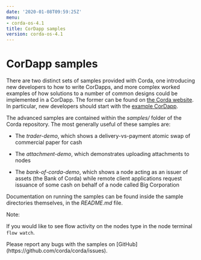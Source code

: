 ```yaml
---
date: '2020-01-08T09:59:25Z'
menu:
- corda-os-4.1
title: CorDapp samples
version: corda-os-4.1
---
```



# CorDapp samples

There are two distinct sets of samples provided with Corda, one introducing new developers to how to write CorDapps, and
            more complex worked examples of how solutions to a number of common designs could be implemented in a CorDapp.
            The former can be found on [the Corda website](https://www.corda.net/samples/). In particular, new developers
            should start with the [example CorDapp](tutorial-cordapp.md).

The advanced samples are contained within the *samples/* folder of the Corda repository. The most generally useful of
            these samples are:


* The *trader-demo*, which shows a delivery-vs-payment atomic swap of commercial paper for cash


* The *attachment-demo*, which demonstrates uploading attachments to nodes


* The *bank-of-corda-demo*, which shows a node acting as an issuer of assets (the Bank of Corda) while remote client
                    applications request issuance of some cash on behalf of a node called Big Corporation


Documentation on running the samples can be found inside the sample directories themselves, in the *README.md* file.

<div class="r3-o-note" role="alert"><span>Note: </span>


If you would like to see flow activity on the nodes type in the node terminal `flow watch`.


</div>
Please report any bugs with the samples on [GitHub](https://github.com/corda/corda/issues).


